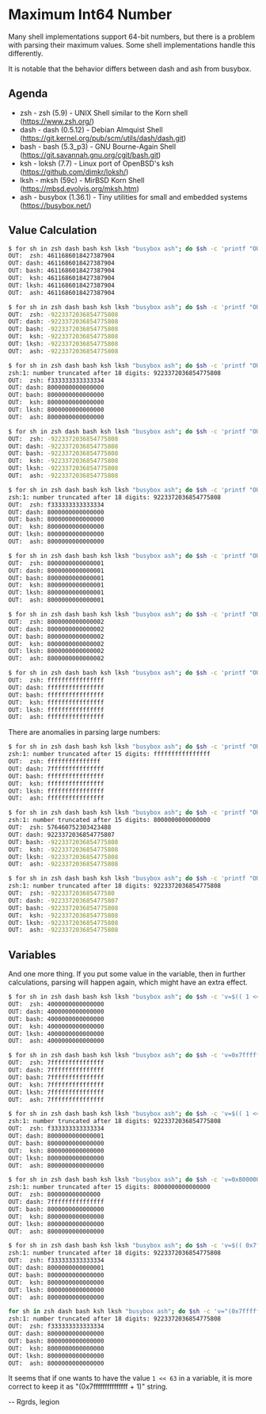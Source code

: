# Maximum Int64 Number

Many shell implementations support 64-bit numbers, but there is a problem with
parsing their maximum values. Some shell implementations handle this
differently.

It is notable that the behavior differs between dash and ash from busybox.

## Agenda

* zsh - zsh (5.9) - UNIX Shell similar to the Korn shell (https://www.zsh.org/)
* dash - dash (0.5.12) - Debian Almquist Shell (https://git.kernel.org/pub/scm/utils/dash/dash.git)
* bash - bash (5.3_p3) - GNU Bourne-Again Shell (https://git.savannah.gnu.org/cgit/bash.git)
* ksh - loksh (7.7) - Linux port of OpenBSD's ksh (https://github.com/dimkr/loksh/)
* lksh - mksh (59c) - MirBSD Korn Shell (https://mbsd.evolvis.org/mksh.htm)
* ash - busybox (1.36.1) - Tiny utilities for small and embedded systems (https://busybox.net/)

## Value Calculation

```sh
$ for sh in zsh dash bash ksh lksh "busybox ash"; do $sh -c 'printf "OUT: %4s: %d\n" "$0" $(( 1 << 62 ))'; done
OUT:  zsh: 4611686018427387904
OUT: dash: 4611686018427387904
OUT: bash: 4611686018427387904
OUT:  ksh: 4611686018427387904
OUT: lksh: 4611686018427387904
OUT:  ash: 4611686018427387904

$ for sh in zsh dash bash ksh lksh "busybox ash"; do $sh -c 'printf "OUT: %4s: %s\n" "$0" $(( 1 << 63 ))'; done
OUT:  zsh: -9223372036854775808
OUT: dash: -9223372036854775808
OUT: bash: -9223372036854775808
OUT:  ksh: -9223372036854775808
OUT: lksh: -9223372036854775808
OUT:  ash: -9223372036854775808

$ for sh in zsh dash bash ksh lksh "busybox ash"; do $sh -c 'printf "OUT: %4s: %x\n" "$0" $(( 1 << 63 ))'; done
zsh:1: number truncated after 18 digits: 9223372036854775808
OUT:  zsh: f333333333333334
OUT: dash: 8000000000000000
OUT: bash: 8000000000000000
OUT:  ksh: 8000000000000000
OUT: lksh: 8000000000000000
OUT:  ash: 8000000000000000
```

```sh
$ for sh in zsh dash bash ksh lksh "busybox ash"; do $sh -c 'printf "OUT: %4s: %s\n" "$0" $(( 0x7fffffffffffffff + 1 ))'; done
OUT:  zsh: -9223372036854775808
OUT: dash: -9223372036854775808
OUT: bash: -9223372036854775808
OUT:  ksh: -9223372036854775808
OUT: lksh: -9223372036854775808
OUT:  ash: -9223372036854775808

$ for sh in zsh dash bash ksh lksh "busybox ash"; do $sh -c 'printf "OUT: %4s: %x\n" "$0" $(( 0x7fffffffffffffff + 1 ))'; done
zsh:1: number truncated after 18 digits: 9223372036854775808
OUT:  zsh: f333333333333334
OUT: dash: 8000000000000000
OUT: bash: 8000000000000000
OUT:  ksh: 8000000000000000
OUT: lksh: 8000000000000000
OUT:  ash: 8000000000000000

$ for sh in zsh dash bash ksh lksh "busybox ash"; do $sh -c 'printf "OUT: %4s: %x\n" "$0" $(( 0x7fffffffffffffff + 2 ))'; done
OUT:  zsh: 8000000000000001
OUT: dash: 8000000000000001
OUT: bash: 8000000000000001
OUT:  ksh: 8000000000000001
OUT: lksh: 8000000000000001
OUT:  ash: 8000000000000001

$ for sh in zsh dash bash ksh lksh "busybox ash"; do $sh -c 'printf "OUT: %4s: %x\n" "$0" $(( 0x7fffffffffffffff + 3 ))'; done
OUT:  zsh: 8000000000000002
OUT: dash: 8000000000000002
OUT: bash: 8000000000000002
OUT:  ksh: 8000000000000002
OUT: lksh: 8000000000000002
OUT:  ash: 8000000000000002

$ for sh in zsh dash bash ksh lksh "busybox ash"; do $sh -c 'printf "OUT: %4s: %x\n" "$0" $(( 0x7fffffffffffffff + 0x7fffffffffffffff + 1 ))'; done
OUT:  zsh: ffffffffffffffff
OUT: dash: ffffffffffffffff
OUT: bash: ffffffffffffffff
OUT:  ksh: ffffffffffffffff
OUT: lksh: ffffffffffffffff
OUT:  ash: ffffffffffffffff
```

There are anomalies in parsing large numbers:

```sh
$ for sh in zsh dash bash ksh lksh "busybox ash"; do $sh -c 'printf "OUT: %4s: %x\n" "$0" $(( 0xffffffffffffffff ))'; done
zsh:1: number truncated after 15 digits: ffffffffffffffff
OUT:  zsh: fffffffffffffff
OUT: dash: 7fffffffffffffff
OUT: bash: ffffffffffffffff
OUT:  ksh: ffffffffffffffff
OUT: lksh: ffffffffffffffff
OUT:  ash: ffffffffffffffff

$ for sh in zsh dash bash ksh lksh "busybox ash"; do $sh -c 'printf "OUT: %4s: %s\n" "$0" $(( 0x8000000000000000 ))'; done
zsh:1: number truncated after 15 digits: 8000000000000000
OUT:  zsh: 576460752303423488
OUT: dash: 9223372036854775807
OUT: bash: -9223372036854775808
OUT:  ksh: -9223372036854775808
OUT: lksh: -9223372036854775808
OUT:  ash: -9223372036854775808

$ for sh in zsh dash bash ksh lksh "busybox ash"; do $sh -c 'printf "OUT: %4s: %d\n" "$0" $(( -9223372036854775808 ))'; done
zsh:1: number truncated after 18 digits: 9223372036854775808
OUT:  zsh: -922337203685477580
OUT: dash: -9223372036854775807
OUT: bash: -9223372036854775808
OUT:  ksh: -9223372036854775808
OUT: lksh: -9223372036854775808
OUT:  ash: -9223372036854775808
```

## Variables

And one more thing. If you put some value in the variable, then in further
calculations, parsing will happen again, which might have an extra effect.

```sh
$ for sh in zsh dash bash ksh lksh "busybox ash"; do $sh -c 'v=$(( 1 << 62 )); printf "OUT: %4s: %x\n" $0 $(( $v ))'; done
OUT:  zsh: 4000000000000000
OUT: dash: 4000000000000000
OUT: bash: 4000000000000000
OUT:  ksh: 4000000000000000
OUT: lksh: 4000000000000000
OUT:  ash: 4000000000000000

$ for sh in zsh dash bash ksh lksh "busybox ash"; do $sh -c 'v=0x7fffffffffffffff; printf "OUT: %4s: %x\n" $0 $(( $v ))'; done
OUT:  zsh: 7fffffffffffffff
OUT: dash: 7fffffffffffffff
OUT: bash: 7fffffffffffffff
OUT:  ksh: 7fffffffffffffff
OUT: lksh: 7fffffffffffffff
OUT:  ash: 7fffffffffffffff

$ for sh in zsh dash bash ksh lksh "busybox ash"; do $sh -c 'v=$(( 1 << 63 )); printf "OUT: %4s: %x\n" $0 $(( $v ))'; done
zsh:1: number truncated after 18 digits: 9223372036854775808
OUT:  zsh: f333333333333334
OUT: dash: 8000000000000001
OUT: bash: 8000000000000000
OUT:  ksh: 8000000000000000
OUT: lksh: 8000000000000000
OUT:  ash: 8000000000000000

$ for sh in zsh dash bash ksh lksh "busybox ash"; do $sh -c 'v=0x8000000000000000; printf "OUT: %4s: %x\n" $0 $(( $v ))'; done
zsh:1: number truncated after 15 digits: 8000000000000000
OUT:  zsh: 800000000000000
OUT: dash: 7fffffffffffffff
OUT: bash: 8000000000000000
OUT:  ksh: 8000000000000000
OUT: lksh: 8000000000000000
OUT:  ash: 8000000000000000

$ for sh in zsh dash bash ksh lksh "busybox ash"; do $sh -c 'v=$(( 0x7fffffffffffffff + 1 )); printf "OUT: %4s: %x\n" $0 $(( $v ))'; done
zsh:1: number truncated after 18 digits: 9223372036854775808
OUT:  zsh: f333333333333334
OUT: dash: 8000000000000001
OUT: bash: 8000000000000000
OUT:  ksh: 8000000000000000
OUT: lksh: 8000000000000000
OUT:  ash: 8000000000000000

for sh in zsh dash bash ksh lksh "busybox ash"; do $sh -c 'v="(0x7fffffffffffffff + 1)"; printf "OUT: %4s: %x\n" $0 $(( $v ))'; done
zsh:1: number truncated after 18 digits: 9223372036854775808
OUT:  zsh: f333333333333334
OUT: dash: 8000000000000000
OUT: bash: 8000000000000000
OUT:  ksh: 8000000000000000
OUT: lksh: 8000000000000000
OUT:  ash: 8000000000000000
```

It seems that if one wants to have the value `1 << 63` in a variable, it is more
correct to keep it as "(0x7fffffffffffffff + 1)" string.

--
Rgrds, legion
